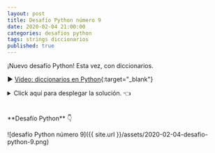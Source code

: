 ```yaml
---
layout: post
title: Desafío Python número 9
date: 2020-02-04 21:00:00
categories: desafios python
tags: strings diccionarios
published: true
---
```


¡Nuevo desafío Python! Esta vez, con diccionarios.

▶️ [Video: diccionarios en Python](https://youtu.be/ymaBXPjiaPY){:target="_blank"}

<details><summary>Click aquí para desplegar la solución. 👈</summary>
<br />  
<br />Retorna {'h':2, 'o':1, 'l':1, 'A':1, 'b':2, 'B':2, 'F':1, 'u':3}  
<br />
<br />✏️ Explicación: El algoritmo solicita al usuario 5 strings y, por cada carácter de cada string, si se trata de una letra, verifica si no se encuentra en el diccionario, en cuyo caso la agrega con el valor 1 y, si se encuentra, le suma 1.
<br />
<div markdown="1">💻 [Código ejecutable](https://repl.it/@programacionde1/Python-Desafio-9){:target="_blank"}
  </div>
<br />
<div markdown="1">![Solución al desafío]({{ site.url }}/assets/2020-02-04-desafio-python-9-solucion.png)
  </div></details>

<br />
<br />
**Desafío Python** 👇

![desafío Python número 9]({{ site.url }}/assets/2020-02-04-desafio-python-9.png)
